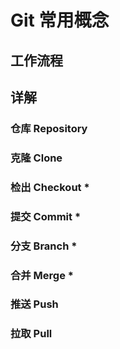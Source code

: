 # Git 常用概念

## 工作流程



## 详解

### 仓库 Repository

### 克隆 Clone

### 检出 Checkout *



### 提交 Commit *

### 分支 Branch *

### 合并 Merge *

### 推送 Push

### 拉取 Pull

